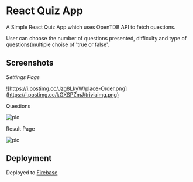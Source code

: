 # React Quiz App

A Simple React Quiz App which uses OpenTDB API to fetch questions. 

User can choose the number of questions presented, difficulty and type of questions(multiple choise of 'true or false'.


## Screenshots
*Settings Page*

![https://i.postimg.cc/Jzg8LkyW/place-Order.png](https://i.postimg.cc/kGXSPZmJ/triviaimg.png)


Questions

![pic](https://i.postimg.cc/ZqXZSyzC/questions.png)


Result Page

![pic](https://i.postimg.cc/NF4W5KS8/finalscore.png)


## Deployment

Deployed to [Firebase](https://trivia-react-app.firebaseapp.com/)
